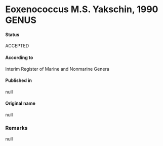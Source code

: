 # Eoxenococcus M.S. Yakschin, 1990 GENUS

#### Status
ACCEPTED

#### According to
Interim Register of Marine and Nonmarine Genera

#### Published in
null

#### Original name
null

### Remarks
null